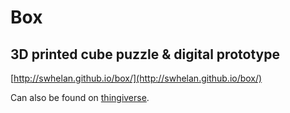 # Box
## 3D printed cube puzzle & digital prototype

[http://swhelan.github.io/box/](http://swhelan.github.io/box/)

Can also be found on [thingiverse](http://www.thingiverse.com/thing:1320767).